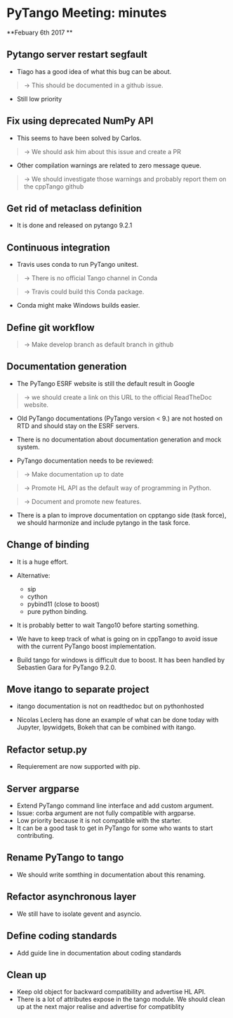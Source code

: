 PyTango Meeting: minutes
============================
**Febuary 6th 2017 **


Pytango server restart segfault
-------------------------------
 - Tiago has a good idea of what this bug can be about.

> -> This should be documented in a github issue.

 - Still low priority

Fix using deprecated NumPy API
------------------------------
 - This seems to have been solved by Carlos.

> -> We should ask him about this issue and create a PR

 - Other compilation warnings are related to zero message queue.

> -> We should investigate those warnings and probably report them on the cppTango github



Get rid of metaclass definition
-------------------------------
  - It is done and released on pytango 9.2.1


Continuous integration
----------------------
 - Travis uses conda to run PyTango unitest.

>   -> There is no official Tango channel in Conda

>   -> Travis could build this Conda package.
 
 - Conda might make Windows builds easier.


Define git workflow
-------------------
> -> Make develop branch as default branch in github



Documentation generation
------------------------
 - The PyTango ESRF website is still the default result in Google
>   -> we should create a link on this URL to the official ReadTheDoc website.

 - Old PyTango documentations (PyTango version < 9.) are not hosted on RTD and should stay on the ESRF servers.

 - There is no documentation about documentation generation and mock system.

 - PyTango documentation needs to be reviewed:

>   -> Make documentation up to date

>   -> Promote HL API as the default way of programming in Python.

>   -> Document and promote new features.

 - There is a plan to improve documentation on cpptango side (task force), we should harmonize and include pytango in the task force.

  
Change of binding
-----------------
 - It is a huge effort.

 - Alternative:
     - sip
     - cython
     - pybind11 (close to boost)
     - pure python binding.
   
 - It is probably better to wait Tango10 before starting something.

 - We have to keep track of what is going on in cppTango to avoid issue with the current PyTango boost implementation.

 - Build tango for windows is difficult due to boost. It has been handled by Sebastien Gara for PyTango 9.2.0.

 
Move itango to separate project
-------------------------------
 - itango documentation is not on readthedoc but on pythonhosted

 - Nicolas Leclerq has done an example of what can be done today with Jupyter, Ipywidgets, Bokeh that can be combined with itango.


Refactor setup.py
-----------------
 - Requierement are now supported with pip.

Server argparse
---------------
 - Extend PyTango command line interface and add custom argument.
 - Issue: corba argument are not fully compatible with argparse.
 - Low priority because it is not compatible with the starter.
 - It can be a good task to get in PyTango for some who wants to start contributing.

Rename PyTango to tango
-----------------------
 - We should write somthing in documentation about this renaming.

Refactor asynchronous layer
---------------------------
 - We still have to isolate gevent and asyncio.

Define coding standards
-----------------------
 - Add guide line in documentation about coding standards

Clean up
--------------------
 - Keep old object for backward compatibility and advertise HL API.
 - There is a lot of attributes expose in the tango module. We should clean up at the next major realise and advertise for compatiblity

